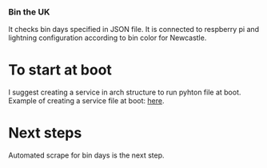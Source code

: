 ### Bin the UK
It checks bin days specified in JSON file. It is connected to respberry pi and lightning configuration according to bin color for Newcastle.

# To start at boot
I suggest creating a service in arch structure to run pyhton file at boot. Example of creating a service file at boot: [here](https://www.thedigitalpictureframe.com/ultimate-guide-systemd-autostart-scripts-raspberry-pi/).

# Next steps
Automated scrape for bin days is the next step. 
